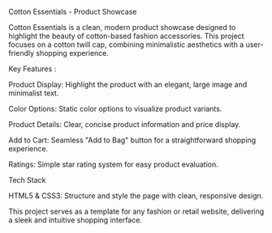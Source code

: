 Cotton Essentials - Product Showcase

Cotton Essentials is a clean, modern product showcase designed to highlight the beauty of cotton-based fashion accessories. This project focuses on a cotton twill cap, combining minimalistic aesthetics with a user-friendly shopping experience.

Key Features :

Product Display: Highlight the product with an elegant, large image and minimalist text.

Color Options: Static color options to visualize product variants.

Product Details: Clear, concise product information and price display.

Add to Cart: Seamless "Add to Bag" button for a straightforward shopping experience.

Ratings: Simple star rating system for easy product evaluation.

Tech Stack

HTML5 & CSS3: Structure and style the page with clean, responsive design.

This project serves as a template for any fashion or retail website, delivering a sleek and intuitive shopping interface.